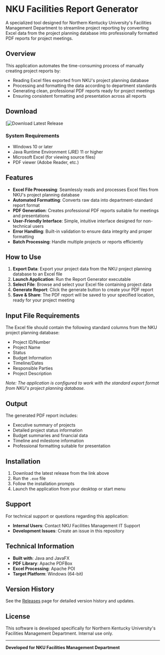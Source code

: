 # NKU Facilities Report Generator

A specialized tool designed for Northern Kentucky University's Facilities Management Department to streamline project reporting by converting Excel data from the project planning database into professionally formatted PDF reports for project meetings.

## Overview

This application automates the time-consuming process of manually creating project reports by:
- Reading Excel files exported from NKU's project planning database
- Processing and formatting the data according to department standards
- Generating clean, professional PDF reports ready for project meetings
- Ensuring consistent formatting and presentation across all reports

## Download

[![Download Latest Release](https://github.com/Jmspencer41/NKUFM-Report-Generator/releases/tag/v1.0.0)

### System Requirements
- Windows 10 or later
- Java Runtime Environment (JRE) 11 or higher
- Microsoft Excel (for viewing source files)
- PDF viewer (Adobe Reader, etc.)

## Features

- **Excel File Processing**: Seamlessly reads and processes Excel files from NKU's project planning database
- **Automated Formatting**: Converts raw data into department-standard report format
- **PDF Generation**: Creates professional PDF reports suitable for meetings and presentations
- **User-Friendly Interface**: Simple, intuitive interface designed for non-technical users
- **Error Handling**: Built-in validation to ensure data integrity and proper formatting
- **Batch Processing**: Handle multiple projects or reports efficiently

## How to Use

1. **Export Data**: Export your project data from the NKU project planning database to an Excel file
2. **Launch Application**: Run the Report Generator executable
3. **Select File**: Browse and select your Excel file containing project data
4. **Generate Report**: Click the generate button to create your PDF report
5. **Save & Share**: The PDF report will be saved to your specified location, ready for your project meeting

## Input File Requirements

The Excel file should contain the following standard columns from the NKU project planning database:
- Project ID/Number
- Project Name
- Status
- Budget Information
- Timeline/Dates
- Responsible Parties
- Project Description

*Note: The application is configured to work with the standard export format from NKU's project planning database.*

## Output

The generated PDF report includes:
- Executive summary of projects
- Detailed project status information
- Budget summaries and financial data
- Timeline and milestone information
- Professional formatting suitable for presentation

## Installation

1. Download the latest release from the link above
2. Run the `.exe` file
3. Follow the installation prompts
4. Launch the application from your desktop or start menu

## Support

For technical support or questions regarding this application:
- **Internal Users**: Contact NKU Facilities Management IT Support
- **Development Issues**: Create an issue in this repository

## Technical Information

- **Built with**: Java and JavaFX
- **PDF Library**: Apache PDFBox
- **Excel Processing**: Apache POI
- **Target Platform**: Windows (64-bit)

## Version History

See the [Releases](https://github.com/Jmspencer41/Report-Generator/releases) page for detailed version history and updates.

## License

This software is developed specifically for Northern Kentucky University's Facilities Management Department. Internal use only.

---

**Developed for NKU Facilities Management Department**  